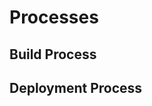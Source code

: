 # Processes

## Build Process

<object
    type="image/svg+xml"
    data="processes/build_process.svg"
    style="transform-origin: top left; scale: 1.4;"></object>


## Deployment Process

<object
    type="image/svg+xml"
    data="processes/deployment_process.svg"
    style="transform-origin: top left; scale: 1.4;"></object>

<!--
1. In every workplace I've been, these two kinds of processes exist.
2. The first is to compile an application, and upload the binary somewhere.
3. The second is to deploy that application to some servers.
4. Who here has ever started a process, and immediately regretted it? like "aah, forgot to change that one thing!"
-->
